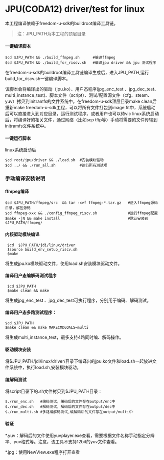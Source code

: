 # JPU(CODA12) driver/test  for linux

本工程编译依赖于freedom-u-sdk的buildroot编译工具链。

> 注：JPU_PATH为本工程的顶层目录

#### 一键编译脚本

```shell
$cd $JPU_PATH && ./build_ffmpeg.sh   	#编译ffmpeg
$cd $JPU_PATH && ./build_for_riscv.sh	#编译jpu driver && jpu 测试程序
```

在freedom-u-sdk的buildroot编译工具链编译生成后，进入JPU_PATH,运行build_for_riscv.sh一键编译脚本。

 该脚本会将编译出的驱动（jpu.ko）、用户态程序(jpg_enc_test 、jpg_dec_test、multi_instance_test)、脚本文件（script）、测试/配置源文件（cfg、steam、yuv）拷贝到initramfs的文件系统中，在freedom-u-sdk顶层目录make clean后重新make freedom-u-sdk工程，可以将所有文件打包到image.fit中，系统启动后可以直接进入到对应目录，运行测试程序。或者用户也可以待vic linux系统启动后，将编译好的相关文件，通过网络（比如scp tftp等）手动将需要的文件传输到initramfs文件系统中。

#### 一键运行脚本

linux系统启动后

```shell
$cd root/jpu/driver && ./load.sh  #安装模块驱动  
$cd ../ && ./run_all.sh 		  #运行所有测试项
```

### 手动编译安装说明

#### ffmpeg编译

```shell
$cd $JPU_PATH/ffmpeg/src  && tar -xvf ffmpeg-*.tar.gz   #进入ffmpeg源码目录，解压源码
$cd ffmpeg-xxx && ./config_ffmpeg_riscv.sh     			#运行ffmpeg配置
$make -jN && make install 								#默认安装到 $JPU_PATH/ffmpeg/
```

#### 内核驱动模块编译

```shell
 $cd  $JPU_PATH/jdi/linux/driver
 $source build_env_setup_riscv.sh
 $make
```

将生成jpu.ko模块驱动文件，使用load.sh安装模块驱动文件。

#### 编译用户态编解码测试程序

```shell
 $cd $JPU_PATH
 $make clean && make 
```

将生成jpg_enc_test 、jpg_dec_test可执行程序，分别用于编码、解码测试。

#### 编译用户态多路测试程序：

```shell
$cd $JPU_PATH
$make clean && make MAKECMDGOALS=multi
```

将生成multi_instance_test，最多支持4路同时编、解码操作。

#### 驱动模块安装

将$JPU_PATH/jdi/linux/driver/目录下编译出的jpu.ko文件和load.sh一起放进文件系统中，执行load.sh,安装模块驱动。

#### 编解码测试

将script目录下的.sh文件拷贝到$JPU_PATH目录：

```shell
$./run_enc.sh   #编码测试，编码后的文件存在output/enc中
$./run_dec.sh   #解码测试，解码后的文件存在output/dec中
$./run_multi.sh #多路编解码测试,编解码后的文件存在output/multi中
```

#### 验证

*.yuv：解码后的文件使用yuvplayer.exe查看，需要根据文件名称手动指定分辨率、yuv格式等。注意，该工具不支持12bit的yuv文件查看。

*.jpg：使用NewView.exe程序打开查看

